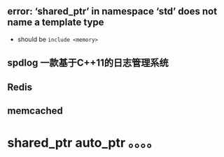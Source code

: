 ## error: ‘shared_ptr’ in namespace ‘std’ does not name a template type
- should be `include <memory>`

## spdlog 一款基于C++11的日志管理系统

## Redis 

## memcached

# shared_ptr auto_ptr 。。。。


